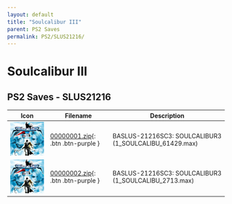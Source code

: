 ```yaml
---
layout: default
title: "Soulcalibur III"
parent: PS2 Saves
permalink: PS2/SLUS21216/
---
```

# Soulcalibur III

## PS2 Saves - SLUS21216

| Icon | Filename | Description |
|------|----------|-------------|
| ![Soulcalibur III](icon0.png) | [00000001.zip](00000001.zip){: .btn .btn-purple } | BASLUS-21216SC3: SOULCALIBUR3 (1_SOULCALIBU_61429.max) |
| ![Soulcalibur III](icon0.png) | [00000002.zip](00000002.zip){: .btn .btn-purple } | BASLUS-21216SC3: SOULCALIBUR3  (1_SOULCALIBU_2713.max) |
